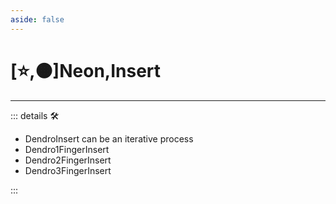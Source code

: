 ```yaml
---
aside: false
---
```

# [⭐,🟠]<labor>Neon</labor>,<motor>Insert</motor>

---

<!-- =================================================== -->
<!-- =================================================== -->
<!-- =================================================== -->
<!-- =================================================== -->
<!-- =================================================== -->
::: details 🛠

- DendroInsert can be an iterative process
- Dendro1FingerInsert
- Dendro2FingerInsert
- Dendro3FingerInsert

:::
